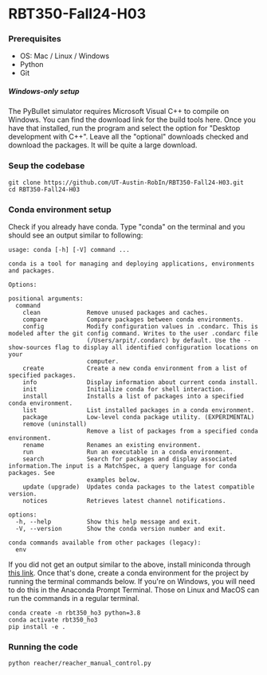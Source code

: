 # RBT350-Fall24-H03

### Prerequisites
* OS: Mac / Linux / Windows
* Python
* Git

##### Windows-only setup
The PyBullet simulator requires Microsoft Visual C++ to compile on Windows. You can find the download link for the build tools here. Once you have that installed, run the program and select the option for "Desktop development with C++". Leave all the "optional" downloads checked and download the packages. It will be quite a large download.

### Seup the codebase
```
git clone https://github.com/UT-Austin-RobIn/RBT350-Fall24-H03.git
cd RBT350-Fall24-H03
```

### Conda environment setup
Check if you already have conda. Type "conda" on the terminal and you should see an output similar to following:
```
usage: conda [-h] [-V] command ...

conda is a tool for managing and deploying applications, environments and packages.

Options:

positional arguments:
  command
    clean             Remove unused packages and caches.
    compare           Compare packages between conda environments.
    config            Modify configuration values in .condarc. This is modeled after the git config command. Writes to the user .condarc file
                      (/Users/arpit/.condarc) by default. Use the --show-sources flag to display all identified configuration locations on your
                      computer.
    create            Create a new conda environment from a list of specified packages.
    info              Display information about current conda install.
    init              Initialize conda for shell interaction.
    install           Installs a list of packages into a specified conda environment.
    list              List installed packages in a conda environment.
    package           Low-level conda package utility. (EXPERIMENTAL)
    remove (uninstall)
                      Remove a list of packages from a specified conda environment.
    rename            Renames an existing environment.
    run               Run an executable in a conda environment.
    search            Search for packages and display associated information.The input is a MatchSpec, a query language for conda packages. See
                      examples below.
    update (upgrade)  Updates conda packages to the latest compatible version.
    notices           Retrieves latest channel notifications.

options:
  -h, --help          Show this help message and exit.
  -V, --version       Show the conda version number and exit.

conda commands available from other packages (legacy):
  env
```

If you did not get an output similar to the above, install miniconda through [this link](https://docs.anaconda.com/miniconda/#quick-command-line-install). Once that's done, create a conda environment for the project by running the terminal commands below. If you're on Windows, you will need to do this in the Anaconda Prompt Terminal. Those on Linux and MacOS can run the commands in a regular terminal. 
```
conda create -n rbt350_ho3 python=3.8
conda activate rbt350_ho3
pip install -e .
```

### Running the code
```
python reacher/reacher_manual_control.py
```
